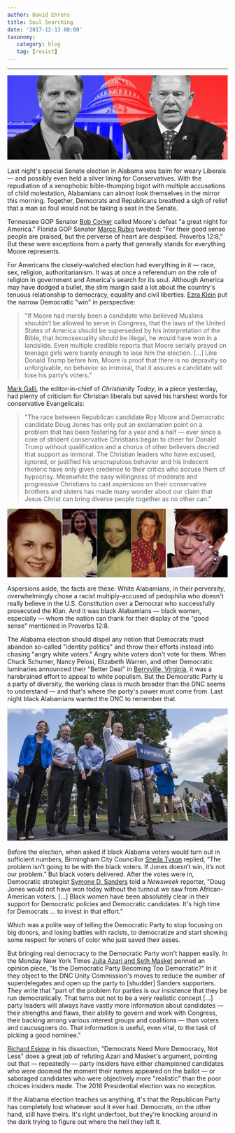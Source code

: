 ```yaml
---
author: David Ehrens
title: Soul Searching
date: '2017-12-13 08:00'
taxonomy:
   category: blog
   tag: [resist]
---
```

---

![](alabama.jpg)

Last night's special Senate election in Alabama was balm for weary Liberals — and possibly even held a silver lining for Conservatives. With the repudiation of a xenophobic bible-thumping bigot with multiple accusations of child molestation, Alabamians can almost look themselves in the mirror this morning. Together, Democrats and Republicans breathed a sigh of relief that a man so foul would not be taking a seat in the Senate.

Tennessee GOP Senator [Bob Corker](http://thehill.com/homenews/campaign/364672-corker-moores-defeat-was-a-great-night-for-america) called Moore's defeat "a great night for America." Florida GOP Senator [Marco Rubio](http://thehill.com/homenews/senate/364649-rubio-cites-bible-verse-after-moore-loss-for-their-good-sense-people-are) tweeted: "For their good sense people are praised, but the perverse of heart are despised. Proverbs 12:8," But these were exceptions from a party that generally stands for everything Moore represents.

For Americans the closely-watched election had everything in it — race, sex, religion, authoritarianism. It was at once a referendum on the role of religion in government and America's search for its soul. Although America may have dodged a bullet, the slim margin said a lot about the country's tenuous relationship to democracy, equality and civil liberties. [Ezra Klein](https://www.vox.com/policy-and-politics/2017/12/12/16770524/doug-jones-alabama-roy-moore-donald-trump) put the narrow Democratic "win" in perspective:

> "If Moore had merely been a candidate who believed Muslims shouldn’t be allowed to serve in Congress, that the laws of the United States of America should be superseded by his interpretation of the Bible, that homosexuality should be illegal, he would have won in a landslide. Even multiple credible reports that Moore serially preyed on teenage girls were barely enough to lose him the election. [...] Like Donald Trump before him, Moore is proof that there is no depravity so unforgivable, no behavior so immoral, that it assures a candidate will lose his party’s voters."

[Mark Galli](https://www.christianitytoday.com/ct/2017/december-web-only/roy-moore-doug-jones-alabama-editorial.html), the editor-in-chief of *Christianity Today*, in a piece yesterday, had plenty of criticism for Christian liberals but saved his harshest words for conservative Evangelicals:

> "The race between Republican candidate Roy Moore and Democratic candidate Doug Jones has only put an exclamation point on a problem that has been festering for a year and a half — ever since a core of strident conservative Christians began to cheer for Donald Trump without qualification and a chorus of other believers decried that support as immoral. The Christian leaders who have excused, ignored, or justified his unscrupulous behavior and his indecent rhetoric have only given credence to their critics who accuse them of hypocrisy. Meanwhile the easy willingness of moderate and progressive Christians to cast aspersions on their conservative brothers and sisters has made many wonder about our claim that Jesus Christ can bring diverse people together as no other can."

![](victims.jpg)

Aspersions aside, the facts are these: White Alabamians, in their perversity, overwhelmingly chose a racist multiply-accused of pedophilia who doesn't really believe in the U.S. Constitution over a Democrat who successfully prosecuted the Klan. And it was black Alabamians — black women, especially — whom the nation can thank for their display of the "good sense" mentioned in Proverbs 12:8.

The Alabama election should dispel any notion that Democrats must abandon so-called "identity politics" and throw their efforts instead into chasing "angry white voters." Angry white voters don't vote for them. When Chuck Schumer, Nancy Pelosi, Elizabeth Warren, and other Democratic luminaries announced their "Better Deal" in [Berryville, Virginia](https://www.theguardian.com/us-news/2017/jul/24/democrats-better-deal-virginia-rally-economy), it was a harebrained effort to appeal to white populism. But the Democratic Party is a party of diversity, the working class is much broader than the DNC seems to understand — and that's where the party's power must come from. Last night black Alabamians wanted the DNC to remember that.

![](dems.jpg)

Before the election, when asked if black Alabama voters would turn out in sufficient numbers, Birmingham City Councillor [Sheila Tyson](https://thinkprogress.org/black-voters-alabama-election-067d73324dcc/) replied, “The problem isn’t going to be with the black voters. If Jones doesn’t win, it’s not our problem.” But black voters delivered. After the votes were in, Democratic strategist [Symone D. Sanders](https://www.alternet.org/news-amp-politics/doug-jones-wouldnt-have-stood-chance-without-support-black-women) told a *Newsweek* reporter, "Doug Jones would not have won today without the turnout we saw from African-American voters. [...] Black women have been absolutely clear in their support for Democratic policies and Democratic candidates. It's high time for Democrats ... to invest in that effort." 

Which was a polite way of telling the Democratic Party to stop focusing on big donors, and losing battles with racists, to democratize and start showing some respect for voters of color who just saved their asses.

But bringing real democracy to the Democratic Party won't happen easily. In the Monday New York Times [Julia Azari and Seth Masket](https://www.nytimes.com/2017/12/11/opinion/democratic-party.html) penned an opinion piece, "Is the Democratic Party Becoming Too Democratic?" In it they object to the DNC Unity Commission's moves to reduce the number of superdelegates and open up the party to [shudder] Sanders supporters. They write that "part of the problem for parties is our insistence that they be run democratically. That turns out not to be a very realistic concept [...] party leaders will always have vastly more information about candidates — their strengths and flaws, their ability to govern and work with Congress, their backing among various interest groups and coalitions — than voters and caucusgoers do. That information is useful, even vital, to the task of picking a good nominee."

[Richard Eskow](https://ourfuture.org/20171212/political-scientists-get-it-wrong-democrats-must-become-more-democratic) in his dissection, "Democrats Need More Democracy, Not Less" does a great job of refuting Azari and Masket's argument, pointing out that — repeatedly — party insiders have either championed candidates who were doomed the moment their names appeared on the ballot — or sabotaged candidates who were objectively more "realistic" than the poor choices insiders made. The 2016 Presidential election was no exception.

If the Alabama election teaches us anything, it's that the Republican Party has completely lost whatever soul it ever had. Democrats, on the other hand, still have theirs. It's right underfoot, but they're knocking around in the dark trying to figure out where the hell they left it.

